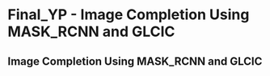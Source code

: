 # Final_YP - Image Completion Using MASK_RCNN and GLCIC
## Image Completion Using MASK_RCNN and GLCIC

